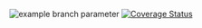 

![example branch parameter](https://github.com/LarsBuergerr/muehle/actions/workflows/scala.yml/badge.svg?branch=main)
[![Coverage Status](https://coveralls.io/repos/github/LarsBuergerr/muehle/badge.svg?branch=main)](https://coveralls.io/github/LarsBuergerr/muehle?branch=main)
